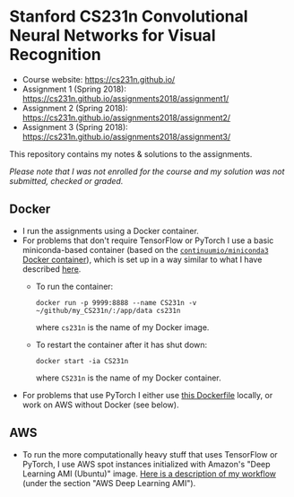 # Stanford CS231n Convolutional Neural Networks for Visual Recognition

* Course website: <https://cs231n.github.io/>
* Assignment 1 (Spring 2018): <https://cs231n.github.io/assignments2018/assignment1/>
* Assignment 2 (Spring 2018): <https://cs231n.github.io/assignments2018/assignment2/>
* Assignment 3 (Spring 2018): <https://cs231n.github.io/assignments2018/assignment3/>

This repository contains my notes & solutions to the assignments.

*Please note that I was not enrolled for the course and my solution was not submitted, checked or graded.*

## Docker

* I run the assignments using a Docker container.
* For problems that don't require TensorFlow or PyTorch I use a basic miniconda-based container (based on the [`continuumio/miniconda3` Docker container](https://hub.docker.com/r/continuumio/miniconda3/)), which is set up in a way similar to what I have described [here](https://github.com/agisga/coding_notes/blob/master/docker.md).
    - To run the container:

        ```
        docker run -p 9999:8888 --name CS231n -v ~/github/my_CS231n/:/app/data cs231n
        ```

        where `cs231n` is the name of my Docker image.

    - To restart the container after it has shut down:

        ```
        docker start -ia CS231n
        ```

        where `CS231n` is the name of my Docker container.
* For problems that use PyTorch I either use [this Dockerfile](https://github.com/agisga/dockerfiles/blob/master/PyTorch-jupyter/Dockerfile) locally, or work on AWS without Docker (see below).

## AWS

* To run the more computationally heavy stuff that uses TensorFlow or PyTorch, I use AWS spot instances initialized with Amazon's "Deep Learning AMI (Ubuntu)" image. [Here is a description of my workflow](https://github.com/agisga/coding_notes/blob/master/AWS.md) (under the section "AWS Deep Learning AMI").
